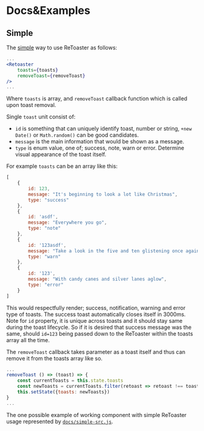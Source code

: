 # Docs&Examples

## Simple

The [simple][simple] way to use ReToaster as follows:


```jsx
...
<Retoaster
    toasts={toasts}
    removeToast={removeToast}
/>
...
```

Where `toasts` is array, and `removeToast` callback function which is called upon toast removal.

Single `toast` unit consist of:

 - `id` is something that can uniquely identify toast, number or string, `+new Date()` or `Math.random()` can be good candidates.
 - `message` is the main information that would be shown as a message.
 - `type` is enum value, one of; success, note, warn or error. Determine visual appearance of the toast itself.

For example `toasts` can be an array like this:

```js
[
    {
        id: 123,
        message: "It's beginning to look a lot like Christmas",
        type: "success"
    },
    {
        id: 'asdf',
        message: "Everywhere you go",
        type: "note"
    },
    {
        id: '123asdf',
        message: "Take a look in the five and ten glistening once again",
        type: "warn"
    },
    {
        id: '123',
        message: "With candy canes and silver lanes aglow",
        type: "error"
    }
]
```

This would respectfully render; success, notification, warning and error type of toasts. The success toast automatically closes itself in 3000ms. Note for `id` property, it is unique across toasts and it should stay same during the toast lifecycle. So if it is desired that success message was the same, should `id=123` being passed down to the ReToaster within the toasts array all the time.

The `removeToast` callback takes parameter as a toast itself and thus can remove it from the toasts array like so.

```jsx
...
removeToast () => (toast) => {
    const currentToasts = this.state.toasts
    const newToasts = currentToasts.filter(retoast => retoast !== toast)
    this.setState({toasts: newToasts})
}
...
```

The one possible example of working component with simple ReToaster usage represented by [`docs/simple-src.js`][simple-src].


[simple]: https://dmi3y.github.io/retoaster/simple.html
[simple-src]: simple-src.js
